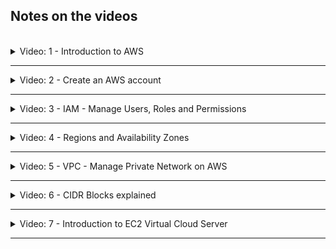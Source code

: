 ## Notes on the videos
<br />

<details>
<summary>Video: 1 - Introduction to AWS</summary>
<br />

AWS stands for 'Amazon Web Services'. There are many services, but you don't have to know all of them. We are going to use 
- Compute: EC2 (virtual servers in the cloud)
- Storage
- Networking & Content Delivery: VPC (e.g. firewalls)
- Security, Identity & Compliance: IAM
- Containers

### AWS Account and Services Scope

The *global* scope (AWS account, IAM users, Billing, Route53) is divided into *regions* (S3, VPC, DynamoDB), which themselves are divided into *availability zones* (physical datacenters running the virtual machines: e.g. EC2, EBS, RDS).

All AWS services are created in one oth these 3 scopes.

</details>

*****

<details>
<summary>Video: 2 - Create an AWS account</summary>
<br />

Open the [AWS registration page](https://portal.aws.amazon.com/billing/signup), fill in the form and follow the instructions.

</details>

*****

<details>
<summary>Video: 3 - IAM - Manage Users, Roles and Permissions</summary>
<br />

IAM stands for Identity and Access Management. The IAM service lets you manage who has access to your services. You define users or user groups and assign them certain permissions.

When you create an AWS account you have a root user by default with unlimited privileges. So we first should create an admin user with only those privileges needed to create an EC2 instance, deploy applications on it, etc. 

We need an admin user who has privileges to create other users and roles, also system users (like jenkins). Groups can be used to manage the permissions of several users who all have the same permissions.\
If you want to give a service permissions to do something, you cannot directly assign privileges to a service. You have to create a role, assign the privileges to that role, and then assign the role to the service. Each service must have its own role though. You cannot assign the same role to multiple services.

### Creating an Admin User
Open the "Services" dialog (link on the top left), click the filter "All services" and select "Security, Identity & Compliance" > "IAM" > "Access Management" > "Users". Press the "Add users" button and enter a name (e.g. 'admin'). Check the optional "Provide user access to the AWS Management Console" checkbox. Select the radio buttons "I want to create an IAM user" and "Autogenerated password". Check "Users must create a new password at next sign-in" as recommended. Press the "Next" button.

Choose "Attach policies directly" and select the "AdministratorAccess" policy. Press the "Next" button. On the summary page press "Create user". Copy the console sign-in URL, the username and password and save it in your password manager. You may also download a .csv file containing the credentials.

With these credentials the admin user has access to the web console. To provide him also programmatic access from a command line, you need to generate an access key ID and a secret access key. But first log out as root user and login again as the new admin user. Open the console sign-in URL (the account ID should be filled out automatically, otherwise you'll find it in the information you got when creating the AWS account) and enter username and password. On first login you'll have to change the password. Do it and don't forget to update the password in the password manager.

#### Generate an Access key
Go to the users list, click on the new admin user, select the "Security credentials" tab, scroll down to "Access keys" and press the "Create access key" button. Select "Command line interface (CLI)" and check the "I understand the above recommendation and want to proceed to create an access key" checkbox. Press "Next". You may enter a description. Press "Create access key". Copy access key and secret access key, store them in your password manager and download the .csv file. Press "Done".

</details>

*****

<details>
<summary>Video: 4 - Regions and Availability Zones</summary>
<br />

AWS data centers are clustered in 30 regions. Each region has multiple availability zones used for replication. Whenever you create a new service you have to choose a region this service should be allocated in.

</details>

*****

<details>
<summary>Video: 5 - VPC - Manage Private Network on AWS</summary>
<br />

VPC stands for Virtual Private Cloud. Each region has its VPC. Each availability zone is in a subnet of the region's VPC. Each service you are starting has to be running inside a VPC. Subnets are either private (you configured firewall rules that block all the traffic from outside the VPC) or public (you firewall rules allow access from outside the VPC). Inside the VPC your service (e.g. webserver) in a public subnet can access other services (e.g. database) inside a private subnet.

Services may get two IP addresses, a private one for internal communication inside the VPC, and a public one to make it accessible from the internet.

Access can be configured on subnet level, or on service component level. On subnet level so called NACLs (Network Access Control Lists) are used. On instance level it is done in Security Groups. 

</details>

*****

<details>
<summary>Video: 6 - CIDR Blocks explained</summary>
<br />

CIDR stands for Classless Inter-Domain Routing. It specifies a subnet range. 172.31.0.0/16 for example defines an IP range starting from the IP address 172.31.0.0 and ending with 172.31.255.255. The first 16 bits (172.31.) are fixed and the rest can be changed. 

**Links:** 
- [IP Calculator](https://jodies.de/ipcalc?host=10.0.0.0&mask1=16&mask2=)
- [Subnet Calculator](https://mxtoolbox.com/subnetcalculator.aspx)
- [Subnet Divider](https://www.davidc.net/sites/default/subnets/subnets.html)

</details>

*****

<details>
<summary>Video: 7 - Introduction to EC2 Virtual Cloud Server</summary>
<br />

EC2 stands for Elastic Compute Cloud.

</details>

*****
